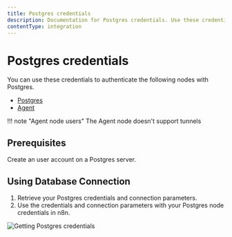 ```yaml
---
title: Postgres credentials
description: Documentation for Postgres credentials. Use these credentials to authenticate Postgres in n8n, a workflow automation platform.
contentType: integration
---
```


# Postgres credentials

You can use these credentials to authenticate the following nodes with Postgres.

- [Postgres](/integrations/builtin/app-nodes/n8n-nodes-base.postgres/)
- [Agent](/integrations/builtin/cluster-nodes/root-nodes/n8n-nodes-langchain.agent)

!!! note "Agent node users"
    The Agent node doesn't support tunnels

## Prerequisites

Create an user account on a Postgres server. 

## Using Database Connection

1. Retrieve your Postgres credentials and connection parameters.
2. Use the credentials and connection parameters with your Postgres node credentials in n8n.

![Getting Postgres credentials](/_images/integrations/builtin/credentials/postgres/using-database-connection.gif)

